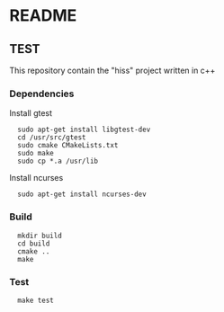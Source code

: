 # README

## TEST

This repository contain the "hiss" project written in c++

### Dependencies

Install gtest

      sudo apt-get install libgtest-dev
      cd /usr/src/gtest
      sudo cmake CMakeLists.txt
      sudo make
      sudo cp *.a /usr/lib
      
Install ncurses

      sudo apt-get install ncurses-dev

### Build

      mkdir build
      cd build
      cmake ..
      make
    
### Test

      make test
